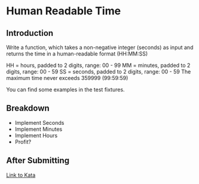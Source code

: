 # Human Readable Time

Introduction
-----

Write a function, which takes a non-negative integer (seconds) as input and returns the time in a human-readable format (HH:MM:SS)

HH = hours, padded to 2 digits, range: 00 - 99
MM = minutes, padded to 2 digits, range: 00 - 59
SS = seconds, padded to 2 digits, range: 00 - 59
The maximum time never exceeds 359999 (99:59:59)

You can find some examples in the test fixtures.

Breakdown
-----

* Implement Seconds
* Implement Minutes
* Implement Hours
* Profit?

After Submitting
-----

[Link to Kata]()